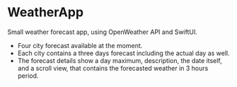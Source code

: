 # WeatherApp
Small weather forecast app, using OpenWeather API and SwiftUI.

* Four city forecast available at the moment.
* Each city contains a three days forecast including the actual day as well.
* The forecast details show a day maximum, description, the date itself,
 and a scroll view, that contains the forecasted weather in 3 hours period.
